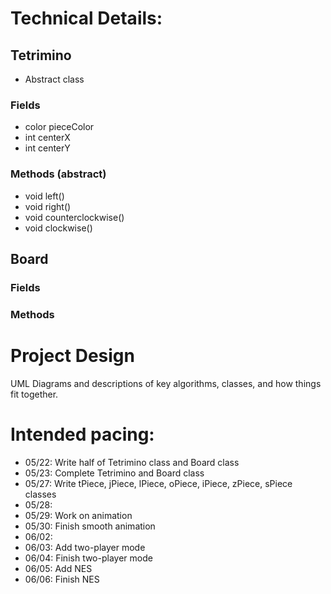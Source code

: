 
# Technical Details:

## Tetrimino
- Abstract class
### Fields
- color pieceColor
- int centerX
- int centerY
### Methods (abstract)
- void left()
- void right()
- void counterclockwise()
- void clockwise()

## Board
### Fields
### Methods


# Project Design

UML Diagrams and descriptions of key algorithms, classes, and how things fit together.



# Intended pacing:

- 05/22: Write half of Tetrimino class and Board class
- 05/23: Complete Tetrimino and Board class
- 05/27: Write tPiece, jPiece, lPiece, oPiece, iPiece, zPiece, sPiece classes
- 05/28:
- 05/29: Work on animation
- 05/30: Finish smooth animation
- 06/02:
- 06/03: Add two-player mode
- 06/04: Finish two-player mode
- 06/05: Add NES
- 06/06: Finish NES
